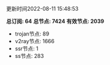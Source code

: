 更新时间2022-08-11 15:48:53

**总订阅: 64**
**总节点: 7424**
**有效节点: 2039**
- trojan节点: 89
- v2ray节点: 1666
- ssr节点: 1
- ss节点: 283
